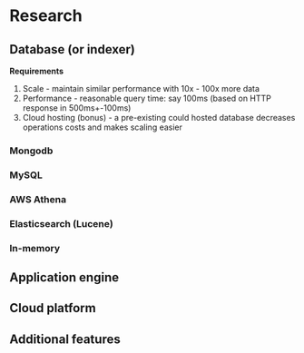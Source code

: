 # Research

## Database (or indexer)

**Requirements**
1. Scale - maintain similar performance with 10x - 100x more data
2. Performance - reasonable query time: say 100ms (based on HTTP response in 500ms+-100ms)
3. Cloud hosting (bonus) - a pre-existing could hosted database decreases operations costs and makes scaling easier

### Mongodb


### MySQL


### AWS Athena


### Elasticsearch (Lucene)


### In-memory

## Application engine
## Cloud platform
## Additional features
